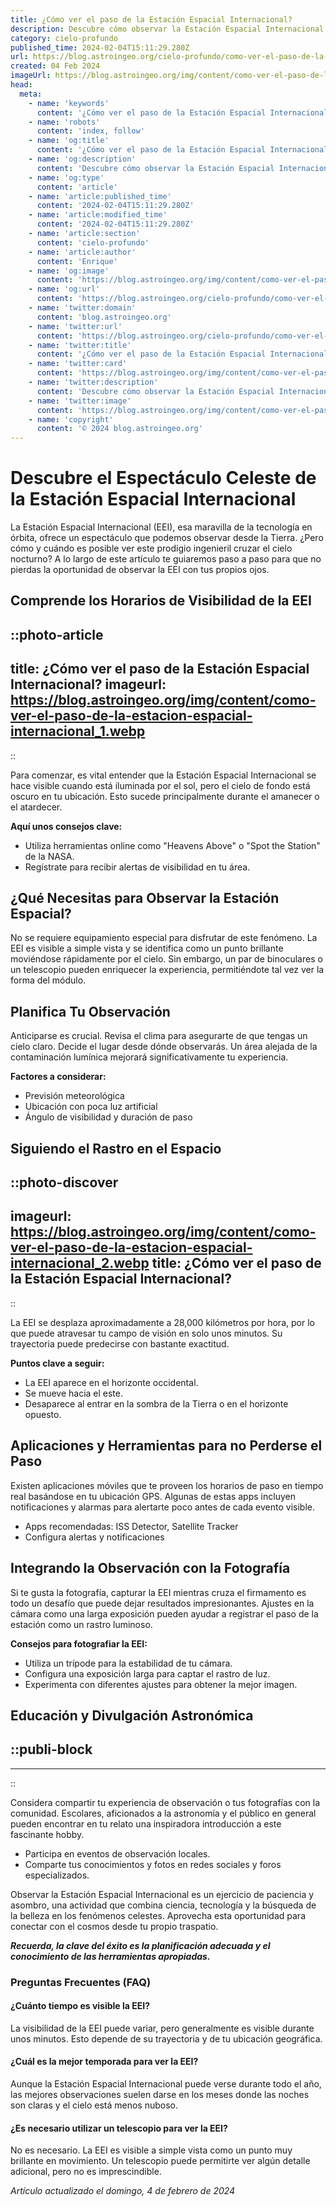 ```yaml
---
title: ¿Cómo ver el paso de la Estación Espacial Internacional?
description: Descubre cómo observar la Estación Espacial Internacional desde tu hogar. Horarios y consejos para una experiencia única en el cielo.
category: cielo-profundo
published_time: 2024-02-04T15:11:29.280Z
url: https://blog.astroingeo.org/cielo-profundo/como-ver-el-paso-de-la-estacion-espacial-internacional
created: 04 Feb 2024
imageUrl: https://blog.astroingeo.org/img/content/como-ver-el-paso-de-la-estacion-espacial-internacional_1.webp
head:
  meta:
    - name: 'keywords'
      content: '¿Cómo ver el paso de la Estación Espacial Internacional?'
    - name: 'robots'
      content: 'index, follow'
    - name: 'og:title'
      content: '¿Cómo ver el paso de la Estación Espacial Internacional?'
    - name: 'og:description'
      content: 'Descubre cómo observar la Estación Espacial Internacional desde tu hogar. Horarios y consejos para una experiencia única en el cielo.'
    - name: 'og:type'
      content: 'article'
    - name: 'article:published_time'
      content: '2024-02-04T15:11:29.280Z'
    - name: 'article:modified_time'
      content: '2024-02-04T15:11:29.280Z'
    - name: 'article:section'
      content: 'cielo-profundo'
    - name: 'article:author'
      content: 'Enrique'
    - name: 'og:image'
      content: 'https://blog.astroingeo.org/img/content/como-ver-el-paso-de-la-estacion-espacial-internacional_1.webp'
    - name: 'og:url'
      content: 'https://blog.astroingeo.org/cielo-profundo/como-ver-el-paso-de-la-estacion-espacial-internacional'
    - name: 'twitter:domain'
      content: 'blog.astroingeo.org'
    - name: 'twitter:url'
      content: 'https://blog.astroingeo.org/cielo-profundo/como-ver-el-paso-de-la-estacion-espacial-internacional'
    - name: 'twitter:title'
      content: '¿Cómo ver el paso de la Estación Espacial Internacional?'
    - name: 'twitter:card'
      content: 'https://blog.astroingeo.org/img/content/como-ver-el-paso-de-la-estacion-espacial-internacional_1.webp'
    - name: 'twitter:description'
      content: 'Descubre cómo observar la Estación Espacial Internacional desde tu hogar. Horarios y consejos para una experiencia única en el cielo.'
    - name: 'twitter:image'
      content: 'https://blog.astroingeo.org/img/content/como-ver-el-paso-de-la-estacion-espacial-internacional_1.webp'
    - name: 'copyright'
      content: '© 2024 blog.astroingeo.org'
---
```

# Descubre el Espectáculo Celeste de la Estación Espacial Internacional

La Estación Espacial Internacional (EEI), esa maravilla de la tecnología en órbita, ofrece un espectáculo que podemos observar desde la Tierra. ¿Pero cómo y cuándo es posible ver este prodigio ingenieril cruzar el cielo nocturno? A lo largo de este artículo te guiaremos paso a paso para que no pierdas la oportunidad de observar la EEI con tus propios ojos.

## Comprende los Horarios de Visibilidad de la EEI


::photo-article
---
title: ¿Cómo ver el paso de la Estación Espacial Internacional?
imageurl: https://blog.astroingeo.org/img/content/como-ver-el-paso-de-la-estacion-espacial-internacional_1.webp
---
::


Para comenzar, es vital entender que la Estación Espacial Internacional se hace visible cuando está iluminada por el sol, pero el cielo de fondo está oscuro en tu ubicación. Esto sucede principalmente durante el amanecer o el atardecer.

**Aquí unos consejos clave:**

- Utiliza herramientas online como "Heavens Above" o "Spot the Station" de la NASA.
- Regístrate para recibir alertas de visibilidad en tu área.

## ¿Qué Necesitas para Observar la Estación Espacial?

No se requiere equipamiento especial para disfrutar de este fenómeno. La EEI es visible a simple vista y se identifica como un punto brillante moviéndose rápidamente por el cielo. Sin embargo, un par de binoculares o un telescopio pueden enriquecer la experiencia, permitiéndote tal vez ver la forma del módulo.

## Planifica Tu Observación

Anticiparse es crucial. Revisa el clima para asegurarte de que tengas un cielo claro. Decide el lugar desde dónde observarás. Un área alejada de la contaminación lumínica mejorará significativamente tu experiencia.

**Factores a considerar:**

- Previsión meteorológica
- Ubicación con poca luz artificial
- Ángulo de visibilidad y duración de paso

## Siguiendo el Rastro en el Espacio


::photo-discover
---
imageurl: https://blog.astroingeo.org/img/content/como-ver-el-paso-de-la-estacion-espacial-internacional_2.webp
title: ¿Cómo ver el paso de la Estación Espacial Internacional?
---
::


La EEI se desplaza aproximadamente a 28,000 kilómetros por hora, por lo que puede atravesar tu campo de visión en solo unos minutos. Su trayectoria puede predecirse con bastante exactitud.

**Puntos clave a seguir:**

- La EEI aparece en el horizonte occidental.
- Se mueve hacia el este.
- Desaparece al entrar en la sombra de la Tierra o en el horizonte opuesto.

## Aplicaciones y Herramientas para no Perderse el Paso

Existen aplicaciones móviles que te proveen los horarios de paso en tiempo real basándose en tu ubicación GPS. Algunas de estas apps incluyen notificaciones y alarmas para alertarte poco antes de cada evento visible.

- Apps recomendadas: ISS Detector, Satellite Tracker
- Configura alertas y notificaciones

## Integrando la Observación con la Fotografía

Si te gusta la fotografía, capturar la EEI mientras cruza el firmamento es todo un desafío que puede dejar resultados impresionantes. Ajustes en la cámara como una larga exposición pueden ayudar a registrar el paso de la estación como un rastro luminoso.

**Consejos para fotografiar la EEI:**

- Utiliza un trípode para la estabilidad de tu cámara.
- Configura una exposición larga para captar el rastro de luz.
- Experimenta con diferentes ajustes para obtener la mejor imagen.

## Educación y Divulgación Astronómica


  ::publi-block
  ---
  ---
  ::
  
  
Considera compartir tu experiencia de observación o tus fotografías con la comunidad. Escolares, aficionados a la astronomía y el público en general pueden encontrar en tu relato una inspiradora introducción a este fascinante hobby.

- Participa en eventos de observación locales.
- Comparte tus conocimientos y fotos en redes sociales y foros especializados.

Observar la Estación Espacial Internacional es un ejercicio de paciencia y asombro, una actividad que combina ciencia, tecnología y la búsqueda de la belleza en los fenómenos celestes. Aprovecha esta oportunidad para conectar con el cosmos desde tu propio traspatio.

**_Recuerda, la clave del éxito es la planificación adecuada y el conocimiento de las herramientas apropiadas._**

### Preguntas Frecuentes (FAQ)

#### ¿Cuánto tiempo es visible la EEI?
La visibilidad de la EEI puede variar, pero generalmente es visible durante unos minutos. Esto depende de su trayectoria y de tu ubicación geográfica.

#### ¿Cuál es la mejor temporada para ver la EEI?
Aunque la Estación Espacial Internacional puede verse durante todo el año, las mejores observaciones suelen darse en los meses donde las noches son claras y el cielo está menos nuboso.

#### ¿Es necesario utilizar un telescopio para ver la EEI?
No es necesario. La EEI es visible a simple vista como un punto muy brillante en movimiento. Un telescopio puede permitirte ver algún detalle adicional, pero no es imprescindible.

_Artículo actualizado el domingo, 4 de febrero de 2024_